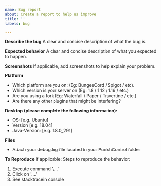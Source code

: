 ```yaml
---
name: Bug report
about: Create a report to help us improve
title: ''
labels: bug

---
```


**Describe the bug**
A clear and concise description of what the bug is.

**Expected behavior**
A clear and concise description of what you expected to happen.

**Screenshots**
If applicable, add screenshots to help explain your problem.

**Platform**
- Which platform are you on: (Eg: BungeeCord / Spigot / etc).
- Which version is your server on (Eg: 1.8 / 1.12 / 1.16 /  etc.)
- Are you using a fork (Eg: Waterfall / Paper / Travertine / etc.)
- Are there any other plugins that might be interfering?

**Desktop (please complete the following information):**
 - OS: [e.g. Ubuntu]
 - Version [e.g. 18.04]
 - Java-Version: [e.g. 1.8.0_291] 

**Files**
- Attach your debug.log file located in your PunishControl folder

**To Reproduce**
If applicable:
Steps to reproduce the behavior:
1. Execute command '/...'
2. Click on '....'
3. See stacktracein console
